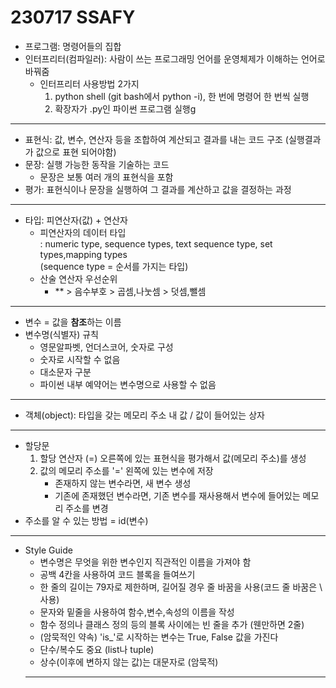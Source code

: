 # 230717 SSAFY
* 프로그램: 명령어들의 집합
* 인터프리터(컴파일러): 사람이 쓰는 프로그래밍 언어를 운영체제가 이해하는 언어로 바꿔줌
    * 인터프리터 사용방법 2가지
        1. python shell (git bash에서 python -i), 한 번에 명령어 한 번씩 실행
        2. 확장자가 .py인 파이썬 프로그램 실행g
---
* 표현식: 값, 변수, 연산자 등을 조합하여 계산되고 결과를 내는 코드 구조 (실행결과가 값으로 표현 되어야함)
* 문장: 실행 가능한 동작을 기술하는 코드
    * 문장은 보통 여러 개의 표현식을 포함
* 평가: 표현식이나 문장을 실행하여 그 결과를 계산하고 값을 결정하는 과정
---
* 타입: 피연산자(값) + 연산자
    * 피연산자의 데이터 타입 <br>
: numeric type, sequence types, text sequence type, set types,mapping types<br>
 (sequence type = 순서를 가지는 타입)
    * 산술 연산자 우선순위
        * ** > 음수부호 > 곱셈,나눗셈 > 덧셈,뺄셈
---
* 변수 = 값을 **참조**하는 이름
* 변수명(식별자) 규칙
    * 영문알파벳, 언더스코어, 숫자로 구성
    * 숫자로 시작할 수 없음
    * 대소문자 구분
    * 파이썬 내부 예약어는 변수명으로 사용할 수 없음
---
* 객체(object): 타입을 갖는 메모리 주소 내 값 / 값이 들어있는 상자
---
* 할당문
    1. 할당 연산자 (=) 오른쪽에 있는 표현식을 평가해서 값(메모리 주소)를 생성
    2. 값의 메모리 주소를 '=' 왼쪽에 있는 변수에 저장
        * 존재하지 않는 변수라면, 새 변수 생성
        * 기존에 존재했던 변수라면, 기존 변수를 재사용해서 변수에 들어있는 메모리 주소를 변경
* 주소를 알 수 있는 방법 = id(변수)
---
* Style Guide
    * 변수명은 무엇을 위한 변수인지 직관적인 이름을 가져야 함
    * 공백 4칸을 사용하여 코드 블록을 들여쓰기
    * 한 줄의 길이는 79자로 제한하며, 길어질 경우 줄 바꿈을 사용(코드 줄 바꿈은 \ 사용)
    * 문자와 밑줄을 사용하여 함수,변수,속성의 이름을 작성
    * 함수 정의나 클래스 정의 등의 블록 사이에는 빈 줄을 추가 (웬만하면 2줄)
    * (암묵적인 약속) 'is_'로 시작하는 변수는  True, False 값을 가진다
    * 단수/복수도 중요 (list나 tuple)
    * 상수(이후에 변하지 않는 값)는 대문자로 (암묵적)
    ---

